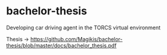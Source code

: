 # bachelor-thesis
Developing car driving agent in the TORCS virtual environment


Thesis -> https://github.com/Magikis/bachelor-thesis/blob/master/docs/bachelor_thesis.pdf
